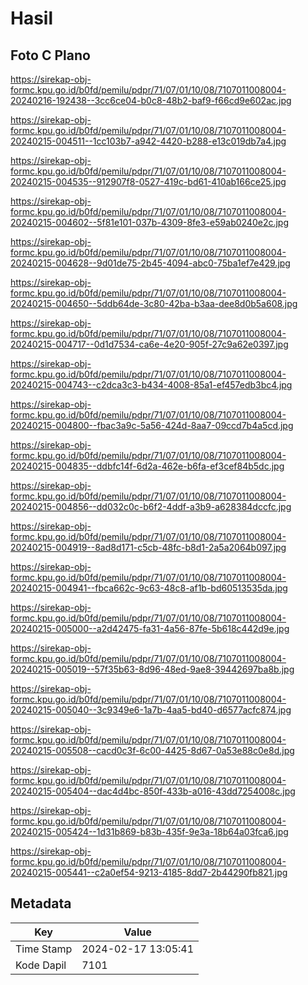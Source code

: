 # Hasil

## Foto C Plano

https://sirekap-obj-formc.kpu.go.id/b0fd/pemilu/pdpr/71/07/01/10/08/7107011008004-20240216-192438--3cc6ce04-b0c8-48b2-baf9-f66cd9e602ac.jpg

https://sirekap-obj-formc.kpu.go.id/b0fd/pemilu/pdpr/71/07/01/10/08/7107011008004-20240215-004511--1cc103b7-a942-4420-b288-e13c019db7a4.jpg

https://sirekap-obj-formc.kpu.go.id/b0fd/pemilu/pdpr/71/07/01/10/08/7107011008004-20240215-004535--912907f8-0527-419c-bd61-410ab166ce25.jpg

https://sirekap-obj-formc.kpu.go.id/b0fd/pemilu/pdpr/71/07/01/10/08/7107011008004-20240215-004602--5f81e101-037b-4309-8fe3-e59ab0240e2c.jpg

https://sirekap-obj-formc.kpu.go.id/b0fd/pemilu/pdpr/71/07/01/10/08/7107011008004-20240215-004628--9d01de75-2b45-4094-abc0-75ba1ef7e429.jpg

https://sirekap-obj-formc.kpu.go.id/b0fd/pemilu/pdpr/71/07/01/10/08/7107011008004-20240215-004650--5ddb64de-3c80-42ba-b3aa-dee8d0b5a608.jpg

https://sirekap-obj-formc.kpu.go.id/b0fd/pemilu/pdpr/71/07/01/10/08/7107011008004-20240215-004717--0d1d7534-ca6e-4e20-905f-27c9a62e0397.jpg

https://sirekap-obj-formc.kpu.go.id/b0fd/pemilu/pdpr/71/07/01/10/08/7107011008004-20240215-004743--c2dca3c3-b434-4008-85a1-ef457edb3bc4.jpg

https://sirekap-obj-formc.kpu.go.id/b0fd/pemilu/pdpr/71/07/01/10/08/7107011008004-20240215-004800--fbac3a9c-5a56-424d-8aa7-09ccd7b4a5cd.jpg

https://sirekap-obj-formc.kpu.go.id/b0fd/pemilu/pdpr/71/07/01/10/08/7107011008004-20240215-004835--ddbfc14f-6d2a-462e-b6fa-ef3cef84b5dc.jpg

https://sirekap-obj-formc.kpu.go.id/b0fd/pemilu/pdpr/71/07/01/10/08/7107011008004-20240215-004856--dd032c0c-b6f2-4ddf-a3b9-a628384dccfc.jpg

https://sirekap-obj-formc.kpu.go.id/b0fd/pemilu/pdpr/71/07/01/10/08/7107011008004-20240215-004919--8ad8d171-c5cb-48fc-b8d1-2a5a2064b097.jpg

https://sirekap-obj-formc.kpu.go.id/b0fd/pemilu/pdpr/71/07/01/10/08/7107011008004-20240215-004941--fbca662c-9c63-48c8-af1b-bd60513535da.jpg

https://sirekap-obj-formc.kpu.go.id/b0fd/pemilu/pdpr/71/07/01/10/08/7107011008004-20240215-005000--a2d42475-fa31-4a56-87fe-5b618c442d9e.jpg

https://sirekap-obj-formc.kpu.go.id/b0fd/pemilu/pdpr/71/07/01/10/08/7107011008004-20240215-005019--57f35b63-8d96-48ed-9ae8-39442697ba8b.jpg

https://sirekap-obj-formc.kpu.go.id/b0fd/pemilu/pdpr/71/07/01/10/08/7107011008004-20240215-005040--3c9349e6-1a7b-4aa5-bd40-d6577acfc874.jpg

https://sirekap-obj-formc.kpu.go.id/b0fd/pemilu/pdpr/71/07/01/10/08/7107011008004-20240215-005508--cacd0c3f-6c00-4425-8d67-0a53e88c0e8d.jpg

https://sirekap-obj-formc.kpu.go.id/b0fd/pemilu/pdpr/71/07/01/10/08/7107011008004-20240215-005404--dac4d4bc-850f-433b-a016-43dd7254008c.jpg

https://sirekap-obj-formc.kpu.go.id/b0fd/pemilu/pdpr/71/07/01/10/08/7107011008004-20240215-005424--1d31b869-b83b-435f-9e3a-18b64a03fca6.jpg

https://sirekap-obj-formc.kpu.go.id/b0fd/pemilu/pdpr/71/07/01/10/08/7107011008004-20240215-005441--c2a0ef54-9213-4185-8dd7-2b44290fb821.jpg


## Metadata

| Key        | Value               |
| ---------- | ------------------- |
| Time Stamp | 2024-02-17 13:05:41 |
| Kode Dapil | 7101                |



